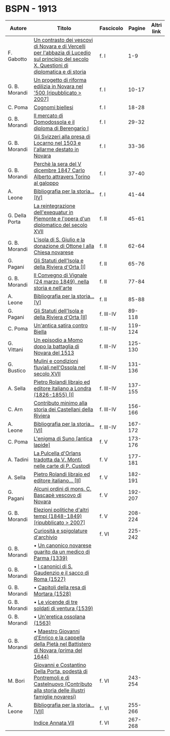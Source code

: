 # BSPN - 1913

| Autore         | Titolo                                                                                                                                                                                          | Fascicolo | Pagine  | Altri link |
|----------------|-------------------------------------------------------------------------------------------------------------------------------------------------------------------------------------------------|-----------|---------|------------|
| F. Gabotto     | [Un contrasto dei vescovi di Novara e di Vercelli per l'abbazia di Lucedio sul principio del secolo X. Questioni di diplomatica e di storia](https://en.calameo.com/read/00726073514af5dcffca0) | f. I      | 1-9     |            |
| G. B. Morandi  | [Un progetto di riforma edilizia in Novara nel '500 [ripubblicato > 2007]](https://en.calameo.com/read/00726073514af5dcffca0)                                                                   | f. I      | 10-17   |            |
| C. Poma        | [Cognomi biellesi](https://en.calameo.com/read/00726073514af5dcffca0)                                                                                                                           | f. I      | 18-28   |            |
| G. B. Morandi  | [Il mercato di Domodossola e il diploma di Berengario I](https://en.calameo.com/read/00726073514af5dcffca0)                                                                                     | f. I      | 29-32   |            |
| G. B. Morandi  | [Gli Svizzeri alla presa di Locarno nel 1503 e l'allarme destato in Novara](https://en.calameo.com/read/00726073514af5dcffca0)                                                                  | f. I      | 33-36   |            |
| G. B. Morandi  | [Perchè la sera del V dicembre 1847 Carlo Alberto attravers Torino al galoppo](https://en.calameo.com/read/00726073514af5dcffca0)                                                               | f. I      | 37-40   |            |
| A. Leone       | [Bibliografia per la storia... [IV]](https://en.calameo.com/read/00726073514af5dcffca0)                                                                                                         | f. I      | 41-44   |            |
| G. Della Porta | [La reintegrazione dell'exequatur in Piemonte e l'opera d'un diplomatico del secolo XVII](https://en.calameo.com/read/0072607356532e5cd0c16)                                                    | f. II     | 45-61   |            |
| G. B. Morandi  | [L'isola di S. Giulio e la donazione di Ottone I alla Chiesa novarese](https://en.calameo.com/read/0072607356532e5cd0c16)                                                                       | f. II     | 62-64   |            |
| G. Pagani      | [Gli Statuti dell'Isola e della Riviera d'Orta [I]](https://en.calameo.com/read/0072607356532e5cd0c16)                                                                                          | f. II     | 65-76   |            |
| G. B. Morandi  | [Il Convegno di Vignale (24 marzo 1849), nella storia e nell'arte](https://en.calameo.com/read/0072607356532e5cd0c16)                                                                           | f. II     | 77-84   |            |
| A. Leone       | [Bibliografia per la storia... [V]](https://en.calameo.com/read/0072607356532e5cd0c16)                                                                                                          | f. II     | 85-88   |            |
| G. Pagani      | [Gli Statuti dell'Isola e della Riviera d'Orta [II]](https://en.calameo.com/read/007260735d5fd6fe98b1d)                                                                                         | f. III-IV | 89-118  |            |
| C. Poma        | [Un'antica satira contro Biella](https://en.calameo.com/read/007260735d5fd6fe98b1d)                                                                                                             | f. III-IV | 119-124 |            |
| G. Vittani     | [Un episodio a Momo dopo la battaglia di Novara del 1513](https://en.calameo.com/read/007260735d5fd6fe98b1d)                                                                                    | f. III-IV | 125-130 |            |
| G. Bustico     | [Mulini e condizioni fluviali nell'Ossola nel secolo XVII](https://en.calameo.com/read/007260735d5fd6fe98b1d)                                                                                   | f. III-IV | 131-136 |            |
| A. Sella       | [Pietro Rolandi libraio ed editore italiano a Londra (1826-1855) [I]](https://en.calameo.com/read/007260735d5fd6fe98b1d)                                                                        | f. III-IV | 137-155 |            |
| C. Arn         | [Contributo minimo alla storia dei Castellani della Riviera](https://en.calameo.com/read/007260735d5fd6fe98b1d)                                                                                 | f. III-IV | 156-166 |            |
| A. Leone       | [Bibliografia per la storia... [VI]](https://en.calameo.com/read/007260735d5fd6fe98b1d)                                                                                                         | f. III-IV | 167-172 |            |
| C. Poma        | [L'enigma di Suno [antica lapide]](https://en.calameo.com/read/00726073558c94def0fbe)                                                                                                           | f. V      | 173-176 |            |
| A. Tadini      | [La Pulcella d'Orlans tradotta da V. Monti, nelle carte di P. Custodi](https://en.calameo.com/read/00726073558c94def0fbe)                                                                       | f. V      | 177-181 |            |
| A. Sella       | [Pietro Rolandi libraio ed editore italiano... [II]](https://en.calameo.com/read/00726073558c94def0fbe)                                                                                         | f. V      | 182-191 |            |
| G. Pagani      | [Alcuni ordini di mons. C. Bascapè vescovo di Novara](https://en.calameo.com/read/00726073558c94def0fbe)                                                                                        | f. V      | 192-207 |            |
| G. B. Morandi  | [Elezioni politiche d'altri tempi (1848-1849) [ripubblicato > 2007]](https://en.calameo.com/read/00726073558c94def0fbe)                                                                         | f. V      | 208-224 |            |
|                | [Curiosità e spigolature d'archivio](https://en.calameo.com/read/007260735d675bf8dd62c)                                                                                                         | f. VI     | 225-242 |            |
| G. B. Morandi  | • [Un canonico novarese guarito da un medico di Parma (1339)](https://en.calameo.com/read/007260735d675bf8dd62c)                                                                                |           |         |            |
| G. B. Morandi  | • [I canonici di S. Gaudenzio e il sacco di Roma (1527)](https://en.calameo.com/read/007260735d675bf8dd62c)                                                                                     |           |         |            |
| G. B. Morandi  | • [Capitoli della resa di Mortara (1528)](https://en.calameo.com/read/007260735d675bf8dd62c)                                                                                                    |           |         |            |
| G. B. Morandi  | • [Le vicende di tre soldati di ventura (1539)](https://en.calameo.com/read/007260735d675bf8dd62c)                                                                                              |           |         |            |
| G. B. Morandi  | • [Un'eretica ossolana (1563)](https://en.calameo.com/read/007260735d675bf8dd62c)                                                                                                               |           |         |            |
| G. B. Morandi  | • [Maestro Giovanni d'Enrico e la cappella della Pietà nel Battistero di Novara (prima del 1644)](https://en.calameo.com/read/007260735d675bf8dd62c)                                            |           |         |            |
| M. Bori        | [Giovanni e Costantino Della Porta, podestà di Pontremoli e di Castelnuovo (Contributo alla storia delle illustri famiglie novaresi)](https://en.calameo.com/read/007260735d675bf8dd62c)        | f. VI     | 243-254 |            |
| A. Leone       | [Bibliografia per la storia... [VII]](https://en.calameo.com/read/007260735d675bf8dd62c)                                                                                                        | f. VI     | 255-266 |            |
|                | [Indice Annata VII](https://en.calameo.com/read/007260735d675bf8dd62c)                                                                                                                          | f. VI     | 267-268 |            |
